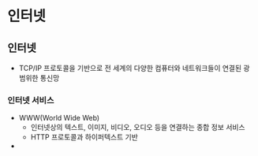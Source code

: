 # 인터넷
## 인터넷
- TCP/IP 프로토콜을 기반으로 전 세계의 다양한 컴퓨터와 네트워크들이 연결된 광범위한 통신망
### 인터넷 서비스
- WWW(World Wide Web)
  - 인터넷상의 텍스트, 이미지, 비디오, 오디오 등을 연결하는 종합 정보 서비스
  - HTTP 프로토콜과 하이퍼텍스트 기반
- 